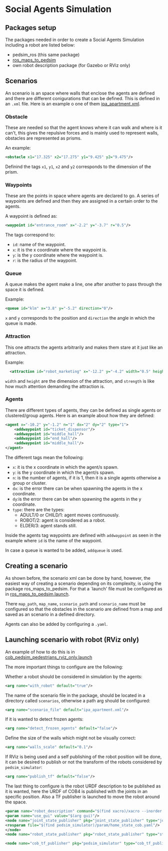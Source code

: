 # Social Agents Simulation

## Packages setup

The packages needed in order to create a Social Agents Simulation including a robot are listed below:

- pedsim_ros (this same package)
- [ros_maps_to_pedsim](https://github.com/fverdoja/ros_maps_to_pedsim/tree/main)
- own robot description package (for Gazebo or RViz only)

## Scenarios

An scenario is an space where walls that enclose the agents are defined and there are different conigurations that can be defined. This is defined in an `.xml` file. Here is an example o one of them [ipa_apartment.xml](../pedsim_simulator/scenarios/ipa_apartment.xml).

### Obstacle

These are needed so that the agent knows where it can walk and where is it can't, this gives the repulsive forces and is mainly used to represent walls, obstacles are represented as prisms.

An example:

```xml
<obstacle x1="17.325" x2="17.275" y1="9.425" y2="9.475"/>
```

Definind the tags `x1`, `y1`, `x2` and `y2` corresponds to the dimension of the prism.

### Waypoints

These are the points in space where agents are declared to go. A series of waypoints are defined and then they are assigned in a certain order to the agents.

A waypoint is defined as:

```xml
<waypoint id="entrance_room" x="-2.2" y="-3.7" r="0.5"/>
```

The tags correspond to:

- `id`: name of the waypoint.
- `x`: it is the x coordinate where the waypoint is.
- `y`: is the y coordinate where the waypoint is.
- `r`: is the radius of the waypoint.

### Queue

A queue makes the agent make a line, one after another to pass through the space it is defined.

Example:

```xml
<queue id="klm" x="3.8" y="-5.2" direction="0"/>
```

`x` and `y` corresponds to the position and `direction` the angle in which the queue is made.

### Attraction

This one attracts the agents arbitrarily and makes them stare at it just like an attraction.

Example:

```xml
  <attraction id="robot_marketing" x="-12.2" y="-4.2" width="0.5" height="0.5" strength="2"/>
```

`width` and `height` are the dimension of the attraction, and `strength` is like how much attention demanding the attraction is.

### Agents

There are different types of agents, they can be defined as single agents or clustered/group agents. Here is an example about how they are defined:

```xml
<agent x="-10.2" y="-1.2" n="1" dx="2" dy="2" type="1">
    <addwaypoint id="ticket_dispensor"/>
    <addwaypoint id="middle_hall"/>
    <addwaypoint id="end_hall"/>
    <addwaypoint id="middle_hall"/>
</agent>
```

The different tags mean the following:

- `x`: it is the x coordinate in which the agent/s spawn.
- `y`: is the y coordinate in which the agent/s spawn.
- `n`: is the number of agents, if it is 1, then it is a single agents otherwise a group or cluster.
- `dx`: is the error there can be when spawning the agents in the x coordinate.
- `dy`:is the error there can be when spawning the agents in the y coordinate.
- `type`: there are the types:
  - ADULT/0 or CHILD/1: agent moves continuously.
  - ROBOT/2: agent is considered as a robot.
  - ELDER/3: agent stands still.

Inside the agents tag waypoints are defined with `addwaypoint` as seen in the example where `id` is the name of the waypoint.

In case a queue is wanted to be added, `addqueue` is used.

## Creating a scenario

As shown before, the scenario xml can be done by hand, however, the easiest way of creating a scenario depending on its complexity, is using the package ros_maps_to_pedsim. For that a `launch' file must be configured as in [ros_maps_to_pedsim.launch](../pedsim_simulator/launch/ros_maps_to_pedsim.launch).

There `map_path`, `map_name`, `scenario_path` and `scenario_name` must be configured so that the obstacles in the scenario are defined from a map and saved as an scenario in a defined directory.

Agents can also be added by configuring a `.yaml`.

## Launching scenario with robot (RViz only)

An example of how to do this is in [cob_pedsim_pedestrians_rviz_only.launch](../pedsim_simulator/launch/cob_pedsim_pedestrians_rviz_only.launch)

The more important things to configure are the following:

Whether a robot should be considered in simulation by the agents:

```xml
<arg name="with_robot" default="true"/>
```

The name of the scenario file in the package, should be located in a directory called `scenarios`, otherwise a path arg should be configured:

```xml
<arg name="scenario_file" default="ipa_apartment.xml"/>
```

If it is wanted to detect frozen agents:

```xml
<arg name="detect_frozen_agents" default="false"/>
```

Define the size of the walls which might not be visually correct:

```xml
<arg name="walls_scale" default="0.1"/>
```

If RViz is being used and a self publishing of the robot position will be done, it can be desired to publish or not the transform of the robots considered by `pedsim_simulator`:

```xml
<arg name="publish_tf" default="false"/>
```

The last thing to configure is the robot URDF description to be published as it is wanted, here the URDF of COB4 is published with the joints in an specific position. Also a TF publisher is launched to move the robot around the space.

```xml
<param name="robot_description" command="$(find xacro)/xacro --inorder '$(arg pkg_hardware_config)/robots/$(arg robot)/urdf/$(arg robot).urdf.xacro'" />
<param name="use_gui" value="$(arg gui)"/>
<node name="joint_state_publisher" pkg="joint_state_publisher" type="joint_state_publisher">
<rosparam file="$(find pedsim_simulator)/param/home_state_cob.yaml"/>
</node>
<node name="robot_state_publisher" pkg="robot_state_publisher" type="state_publisher" />

<node name="cob_tf_publisher" pkg="pedsim_simulator" type="cob_tf_publisher.py" output="screen" />
```

